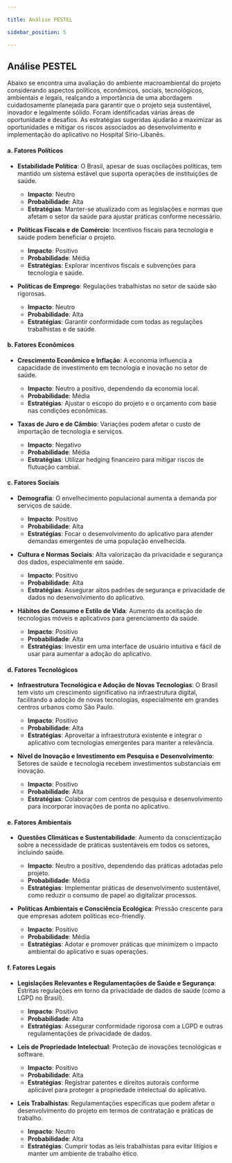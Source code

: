 ```yaml
---

title: Análise PESTEL

sidebar_position: 5

---
```


## Análise PESTEL

Abaixo se encontra uma avaliação do ambiente macroambiental do projeto considerando aspectos políticos, econômicos, sociais, tecnológicos, ambientais e legais, realçando a importância de uma abordagem cuidadosamente planejada para garantir que o projeto seja sustentável, inovador e legalmente sólido.
Foram identificadas várias áreas de oportunidade e desafios. As estratégias sugeridas ajudarão a maximizar as oportunidades e mitigar os riscos associados ao desenvolvimento e implementação do aplicativo no Hospital Sírio-Libanês.

#### a. Fatores Políticos

- **Estabilidade Política**: O Brasil, apesar de suas oscilações políticas, tem mantido um sistema estável que suporta operações de instituições de saúde.
  - **Impacto**: Neutro
  - **Probabilidade**: Alta
  - **Estratégias**: Manter-se atualizado com as legislações e normas que afetam o setor da saúde para ajustar práticas conforme necessário.

- **Políticas Fiscais e de Comércio**: Incentivos fiscais para tecnologia e saúde podem beneficiar o projeto.
  - **Impacto**: Positivo
  - **Probabilidade**: Média
  - **Estratégias**: Explorar incentivos fiscais e subvenções para tecnologia e saúde.

- **Políticas de Emprego**: Regulações trabalhistas no setor de saúde são rigorosas.
  - **Impacto**: Neutro
  - **Probabilidade**: Alta
  - **Estratégias**: Garantir conformidade com todas as regulações trabalhistas e de saúde.

#### b. Fatores Econômicos

- **Crescimento Econômico e Inflação**: A economia influencia a capacidade de investimento em tecnologia e inovação no setor de saúde.
  - **Impacto**: Neutro a positivo, dependendo da economia local.
  - **Probabilidade**: Média
  - **Estratégias**: Ajustar o escopo do projeto e o orçamento com base nas condições econômicas.

- **Taxas de Juro e de Câmbio**: Variações podem afetar o custo de importação de tecnologia e serviços.
  - **Impacto**: Negativo
  - **Probabilidade**: Média
  - **Estratégias**: Utilizar hedging financeiro para mitigar riscos de flutuação cambial.

#### c. Fatores Sociais

- **Demografia**: O envelhecimento populacional aumenta a demanda por serviços de saúde.
  - **Impacto**: Positivo
  - **Probabilidade**: Alta
  - **Estratégias**: Focar o desenvolvimento do aplicativo para atender demandas emergentes de uma população envelhecida.

- **Cultura e Normas Sociais**: Alta valorização da privacidade e segurança dos dados, especialmente em saúde.
  - **Impacto**: Positivo
  - **Probabilidade**: Alta
  - **Estratégias**: Assegurar altos padrões de segurança e privacidade de dados no desenvolvimento do aplicativo.

- **Hábitos de Consumo e Estilo de Vida**: Aumento da aceitação de tecnologias móveis e aplicativos para gerenciamento da saúde.
  - **Impacto**: Positivo
  - **Probabilidade**: Alta
  - **Estratégias**: Investir em uma interface de usuário intuitiva e fácil de usar para aumentar a adoção do aplicativo.

#### d. Fatores Tecnológicos

- **Infraestrutura Tecnológica e Adoção de Novas Tecnologias**: O Brasil tem visto um crescimento significativo na infraestrutura digital, facilitando a adoção de novas tecnologias, especialmente em grandes centros urbanos como São Paulo.
  - **Impacto**: Positivo
  - **Probabilidade**: Alta
  - **Estratégias**: Aproveitar a infraestrutura existente e integrar o aplicativo com tecnologias emergentes para manter a relevância.

- **Nível de Inovação e Investimento em Pesquisa e Desenvolvimento**: Setores de saúde e tecnologia recebem investimentos substanciais em inovação.
  - **Impacto**: Positivo
  - **Probabilidade**: Alta
  - **Estratégias**: Colaborar com centros de pesquisa e desenvolvimento para incorporar inovações de ponta no aplicativo.

#### e. Fatores Ambientais

- **Questões Climáticas e Sustentabilidade**: Aumento da conscientização sobre a necessidade de práticas sustentáveis em todos os setores, incluindo saúde.
  - **Impacto**: Neutro a positivo, dependendo das práticas adotadas pelo projeto.
  - **Probabilidade**: Média
  - **Estratégias**: Implementar práticas de desenvolvimento sustentável, como reduzir o consumo de papel ao digitalizar processos.

- **Políticas Ambientais e Consciência Ecológica**: Pressão crescente para que empresas adotem políticas eco-friendly.
  - **Impacto**: Positivo
  - **Probabilidade**: Média
  - **Estratégias**: Adotar e promover práticas que minimizem o impacto ambiental do aplicativo e suas operações.

#### f. Fatores Legais

- **Legislações Relevantes e Regulamentações de Saúde e Segurança**: Estritas regulações em torno da privacidade de dados de saúde (como a LGPD no Brasil).
  - **Impacto**: Positivo
  - **Probabilidade**: Alta
  - **Estratégias**: Assegurar conformidade rigorosa com a LGPD e outras regulamentações de privacidade de dados.

- **Leis de Propriedade Intelectual**: Proteção de inovações tecnológicas e software.
  - **Impacto**: Positivo
  - **Probabilidade**: Alta
  - **Estratégias**: Registrar patentes e direitos autorais conforme aplicável para proteger a propriedade intelectual do aplicativo.

- **Leis Trabalhistas**: Regulamentações específicas que podem afetar o desenvolvimento do projeto em termos de contratação e práticas de trabalho.
  - **Impacto**: Neutro
  - **Probabilidade**: Alta
  - **Estratégias**: Cumprir todas as leis trabalhistas para evitar litígios e manter um ambiente de trabalho ético.
  